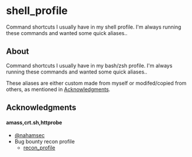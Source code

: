 # shell_profile
Command shortcuts I usually have in my shell profile. I'm always running these commands and wanted some quick aliases.. 

## About
Command shortcuts I usually have in my bash/zsh profile. I'm always running these commands and wanted some quick aliases..

These aliases are either custom made from myself or modifed/copied from others, as mentioned in [Acknowledgments](#Acknowledgments). 


## Acknowledgments

#### amass,crt.sh,httprobe
* [@nahamsec](https://github.com/nahamsec)
* Bug bounty recon profile
    * [recon_profile](https://github.com/nahamsec/recon_profile)
